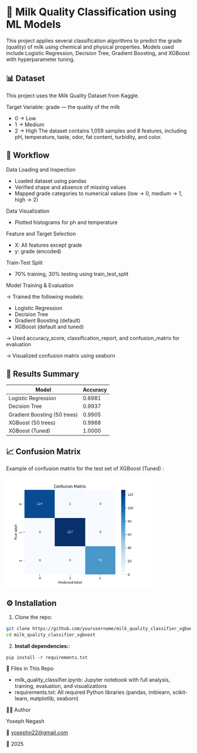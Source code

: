 # 🥛 Milk Quality Classification using ML Models
This project applies several classification algorithms to predict the grade (quality) of milk using chemical and physical properties. 
Models used include Logistic Regression, Decision Tree, Gradient Boosting, and XGBoost with hyperparameter tuning.

## 📊 Dataset
This project uses the Milk Quality Dataset from Kaggle.

Target Variable: grade — the quality of the milk

- 0 → Low
- 1 → Medium
- 2 → High
The dataset contains 1,059 samples and 8 features, including pH, temperature, taste, odor, fat content, turbidity, and color.

## 🚀 Workflow

Data Loading and Inspection
- Loaded dataset using pandas
- Verified shape and absence of missing values
- Mapped grade categories to numerical values (low → 0, medium → 1, high → 2)

Data Visualization

- Plotted histograms for ph and temperature
  
Feature and Target Selection

- X: All features except grade
- y: grade (encoded)

Train-Test Split

- 70% training, 30% testing using train_test_split

Model Training & Evaluation

-> Trained the following models:

- Logistic Regression
- Decision Tree
- Gradient Boosting (default)
- XGBoost (default and tuned)

-> Used accuracy_score, classification_report, and confusion_matrix for evaluation

-> Visualized confusion matrix using seaborn

## 🧾 Results Summary

| Model                       | Accuracy |
|-----------------------------|----------|
| Logistic Regression         | 0.6981   |
| Decision Tree               | 0.9937   | 
| Gradient Boosting (50 trees)| 0.9905   | 
| XGBoost (50 trees)          | 0.9968   | 
| XGBoost (Tuned)             | 1.0000   |

## 📈 Confusion Matrix

Example of confusion matrix for the test set of XGBoost (Tuned) :

<img src="images/confusion_matrix.png" alt="Confusion Matrix" width="400">

## ⚙️ Installation

1. Clone the repo:

```bash
git clone https://github.com/yourusername/milk_quality_classifier_xgboost.git
cd milk_quality_classifier_xgboost
```
2. **Install dependencies:**:   
```commandline
pip install -r requirements.txt
```

📂 Files in This Repo

- milk_quality_classifier.ipynb: Jupyter notebook with full analysis, training, evaluation, and visualizations
- requirements.txt: All required Python libraries (pandas, imblearn, scikit-learn, matplotlib, seaborn)

👨‍💻 Author

Yoseph Negash

📧 yosephn22@gmail.com

📅 2025




